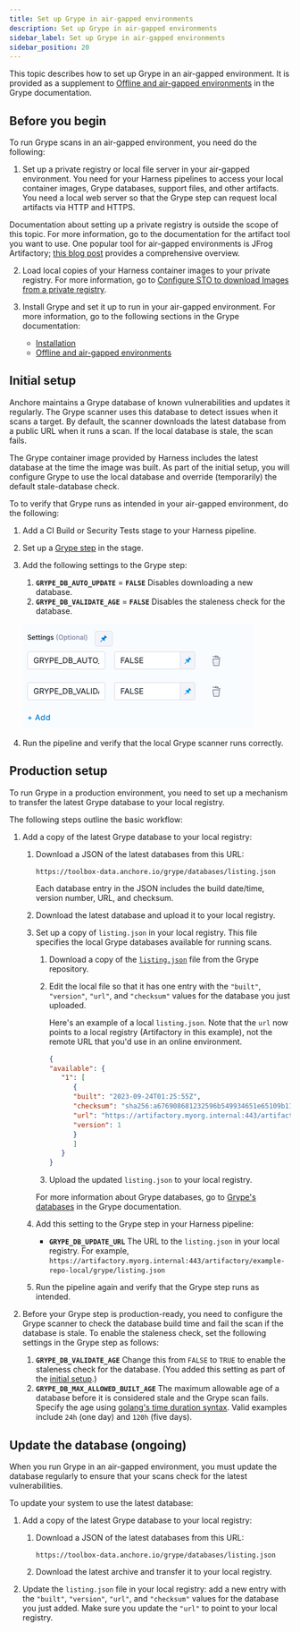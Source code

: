 ```yaml
---
title: Set up Grype in air-gapped environments
description: Set up Grype in air-gapped environments
sidebar_label: Set up Grype in air-gapped environments
sidebar_position: 20
---
```


This topic describes how to set up Grype in an air-gapped environment. It is provided as a supplement to [Offline and air-gapped environments](https://github.com/anchore/grype#offline-and-air-gapped-environments) in the Grype documentation. 

## Before you begin

To run Grype scans in an air-gapped environment, you need do the following:

1. Set up a private registry or local file server in your air-gapped environment. You need for your Harness pipelines to access your local container images, Grype databases, support files, and other artifacts. You need a local web server so that the Grype step can request local artifacts via HTTP and HTTPS.

  Documentation about setting up a private registry is outside the scope of this topic. For more information, go to the documentation for the artifact tool you want to use. One popular tool for air-gapped environments is JFrog Artifactory; [this blog post](https://jfrog.com/blog/using-artifactory-with-an-air-gap/) provides a comprehensive overview. 

  <!-- TBD any other external tools we want to mention? I googled around for information about the other artifact repositories we support, or at least have connectors for...Bamboo, Azure Artifacts, Nexus, etc....I didn't find a lot of info about running these tools in air-gapped environments  -->

2. Load local copies of your Harness container images to your private registry. For more information, go to [Configure STO to download Images from a private registry](/docs/security-testing-orchestration/use-sto/set-up-sto-pipelines/download-images-from-private-registry).

3. Install Grype and set it up to run in your air-gapped environment. For more information, go to the following sections in the Grype documentation: 
   - [Installation](https://github.com/anchore/grype#installation)
   - [Offline and air-gapped environments](https://github.com/anchore/grype#offline-and-air-gapped-environments) 

## Initial setup

Anchore maintains a Grype database of known vulnerabilities and updates it regularly. The Grype scanner uses this database to detect issues when it scans a target. By default, the scanner downloads the latest database from a public URL when it runs a scan. If the local database is stale, the scan fails.  

The Grype container image provided by Harness includes the latest database at the time the image was built. As part of the initial setup, you will configure Grype to use the local database and override (temporarily) the default stale-database check.

To to verify that Grype runs as intended in your air-gapped environment, do the following:

1. Add a CI Build or Security Tests stage to your Harness pipeline.

2. Set up a [Grype step](/docs/security-testing-orchestration/sto-techref-category/grype/grype-scanner-reference) in the stage. 

3. Add the following settings to the Grype step:

   1. **`GRYPE_DB_AUTO_UPDATE`** = **`FALSE`** Disables downloading a new database.
   2. **`GRYPE_DB_VALIDATE_AGE`** = **`FALSE`** Disables the staleness check for the database.

   ![](../static/grype-airgap-workflow-00.png)

4. Run the pipeline and verify that the local Grype scanner runs correctly.

## Production setup

To run Grype in a production environment, you need to set up a mechanism to transfer the latest Grype  database to your local registry. 

The following steps outline the basic workflow: 
   
1. Add a copy of the latest Grype database to your local registry: 
      1. Download a JSON of the latest databases from this URL:

         ```http
         https://toolbox-data.anchore.io/grype/databases/listing.json
         ```  

         Each database entry in the JSON includes the build date/time, version number, URL, and checksum. 

      2. Download the latest database and upload it to your local registry.    
   
   2. Set up a copy of `listing.json` in your local registry. This file specifies the local Grype databases available for running scans.
      1. Download a copy of the [`listing.json`](https://github.com/anchore/grype/blob/main/grype/db/test-fixtures/listing.json) file from the Grype repository.  
      2. Edit the local file so that it has one entry with the `"built"`, `"version"`, `"url"`, and `"checksum"` values for the database you just uploaded. 

         Here's an example of a local `listing.json`. Note that the `url` now points to a local registry (Artifactory in this example), not the remote URL that you'd use in an online environment. 

         ```json
         {
         "available": {
            "1": [
               {
               "built": "2023-09-24T01:25:55Z",
               "checksum": "sha256:a676908681232596b549934651e65109b11dce1c6a86c034a32110653fd95e71",
               "url": "https://artifactory.myorg.internal:443/artifactory/example-repo-local/grype/vulnerability-db_v1_2023-09-24T01:25:55Z_c1e349e7e8023eb909f4.tar.gz",
               "version": 1
               }
               ]
            }
         }
         ```

      3. Upload the updated `listing.json` to your local registry. 

      For more information about Grype databases, go to [Grype's databases](https://github.com/anchore/grype#grypes-database) in the Grype documentation.
   
   3. Add this setting to the Grype step in your Harness pipeline: 

      - **`GRYPE_DB_UPDATE_URL`** The URL to the `listing.json` in your local registry. For example, `https://artifactory.myorg.internal:443/artifactory/example-repo-local/grype/listing.json`

   4. Run the pipeline again and verify that the Grype step runs as intended.     

2. Before your Grype step is production-ready, you need to configure the Grype scanner to check the database build time and fail the scan if the database is stale. To enable the staleness check, set the following settings in the Grype step as follows:

   1. **`GRYPE_DB_VALIDATE_AGE`** Change this from `FALSE` to `TRUE` to enable the staleness check for the database. (You added this setting as part of the [initial setup](#initial-setup).)
   2. **`GRYPE_DB_MAX_ALLOWED_BUILT_AGE`** The maximum allowable age of a database before it is considered stale and the Grype scan fails. Specify the age using [golang's time duration syntax](https://pkg.go.dev/time#ParseDuration). Valid examples include `24h` (one day) and `120h` (five days). 

<!-- 
TBD 1 When you run a scan with this setup, does Grype use the most recent database specified in `listing.json`?
TBD 2 Any specific guidance for a good max-allowed time? It looks like Grype updates their databases more-or-less daily.
-->

## Update the database (ongoing)

When you run Grype in an air-gapped environment, you must update the database regularly to ensure that your scans check for the latest vulnerabilities. 

To update your system to use the latest database:

   1. Add a copy of the latest Grype database to your local registry: 
      1. Download a JSON of the latest databases from this URL:

         ```http
         https://toolbox-data.anchore.io/grype/databases/listing.json
         ```  

      2. Download the latest archive and transfer it to your local registry.
   2. Update the `listing.json` file in your local registry: add a new entry with the `"built"`, `"version"`, `"url"`, and `"checksum"` values for the database you just added. 
      Make sure you update the `"url"` to point to your local registry. 
 
